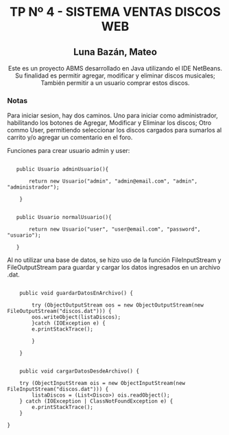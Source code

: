 <h1 align="center">TP Nº 4 - SISTEMA VENTAS DISCOS WEB</h1>

<h2 align="center">Luna Bazán, Mateo</h2>

<p align="center"> Este es un proyecto ABMS desarrollado en Java utilizando el IDE NetBeans. Su finalidad es permitir agregar, modificar y eliminar discos musicales; También permitir a un usuario comprar estos discos.</p>

<h3> Notas </h3>

Para iniciar sesion, hay dos caminos. Uno para iniciar como administrador, habilitando los botones de Agregar, Modificar y Eliminar los discos; Otro commo User, permitiendo seleccionar los discos cargados para sumarlos al carrito y/o agregar un comentario en el foro.

Funciones para crear usuario admin y user:

```shell

   public Usuario adminUsuario(){
            
       return new Usuario("admin", "admin@email.com", "admin", "administrador");

    }

```
```shell

   public Usuario normalUsuario(){
       
       return new Usuario("user", "user@email.com", "password", "usuario");
       
   }

```
Al no utilizar una base de datos, se hizo uso de la función FileInputStream y FileOutputStream para guardar y cargar los datos ingresados en un archivo .dat.

```shell

    public void guardarDatosEnArchivo() {
    
        try (ObjectOutputStream oos = new ObjectOutputStream(new FileOutputStream("discos.dat"))) {
        oos.writeObject(listaDiscos);
        }catch (IOException e) {
        e.printStackTrace();
    
        }
    
    }

```

```shell

    public void cargarDatosDesdeArchivo() {

    try (ObjectInputStream ois = new ObjectInputStream(new FileInputStream("discos.dat"))) {
        listaDiscos = (List<Disco>) ois.readObject();
    } catch (IOException | ClassNotFoundException e) {
        e.printStackTrace();
    }

}

```


